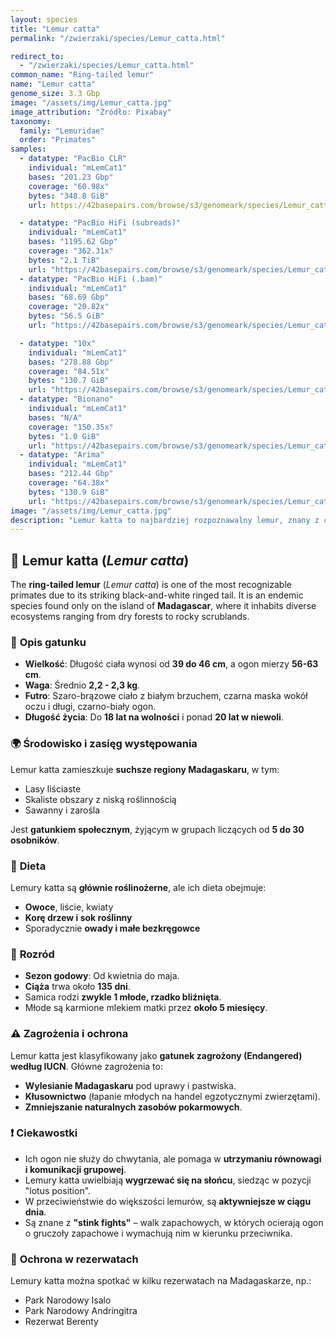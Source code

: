 ```yaml
---
layout: species
title: "Lemur catta"
permalink: "/zwierzaki/species/Lemur_catta.html"

redirect_to:
  - "/zwierzaki/species/Lemur_catta.html"
common_name: "Ring-tailed lemur"
name: "Lemur catta"
genome_size: 3.3 Gbp
image: "/assets/img/Lemur_catta.jpg"
image_attribution: "Źródło: Pixabay"
taxonomy:
  family: "Lemuridae"
  order: "Primates"
samples:
  - datatype: "PacBio CLR"
    individual: "mLemCat1"
    bases: "201.23 Gbp"
    coverage: "60.98x"
    bytes: "348.8 GiB"
    url: https://42basepairs.com/browse/s3/genomeark/species/Lemur_catta/mLemCat1/genomic_data/pacbio-CLR  

  - datatype: "PacBio HiFi (subreads)"
    individual: "mLemCat1"
    bases: "1195.62 Gbp"
    coverage: "362.31x"
    bytes: "2.1 TiB"
    url: "https://42basepairs.com/browse/s3/genomeark/species/Lemur_catta/mLemCat1/genomic_data/pacbio_hifi"
  - datatype: "PacBio HiFi (.bam)"
    individual: "mLemCat1"
    bases: "68.69 Gbp"
    coverage: "20.82x"
    bytes: "56.5 GiB"
    url: "https://42basepairs.com/browse/s3/genomeark/species/Lemur_catta/mLemCat1/genomic_data/pacbio_hifi"

  - datatype: "10x"
    individual: "mLemCat1"
    bases: "278.88 Gbp"
    coverage: "84.51x"
    bytes: "130.7 GiB"
    url: "https://42basepairs.com/browse/s3/genomeark/species/Lemur_catta/mLemCat1/genomic_data/10x"
  - datatype: "Bionano"
    individual: "mLemCat1"
    bases: "N/A"
    coverage: "150.35x"
    bytes: "1.0 GiB"
    url: "https://42basepairs.com/browse/s3/genomeark/species/Lemur_catta/mLemCat1/genomic_data/bionano"
  - datatype: "Arima"
    individual: "mLemCat1"
    bases: "212.44 Gbp"
    coverage: "64.38x"
    bytes: "130.9 GiB"
    url: "https://42basepairs.com/browse/s3/genomeark/species/Lemur_catta/mLemCat1/genomic_data/arima"
image: "/assets/img/Lemur_catta.jpg"
description: "Lemur katta to najbardziej rozpoznawalny lemur, znany z charakterystycznego pierścieniowo prążkowanego ogona. Występuje na Madagaskarze i jest aktywny w ciągu dnia."
---
```

## 🐒 Lemur katta (*Lemur catta*)

The **ring-tailed lemur** (*Lemur catta*) is one of the most recognizable primates due to its striking black-and-white ringed tail. It is an endemic species found only on the island of **Madagascar**, where it inhabits diverse ecosystems ranging from dry forests to rocky scrublands.

### 📌 **Opis gatunku**
- **Wielkość**: Długość ciała wynosi od **39 do 46 cm**, a ogon mierzy **56-63 cm**.
- **Waga**: Średnio **2,2 - 2,3 kg**.
- **Futro**: Szaro-brązowe ciało z białym brzuchem, czarna maska wokół oczu i długi, czarno-biały ogon.
- **Długość życia**: Do **18 lat na wolności** i ponad **20 lat w niewoli**.

### 🌍 **Środowisko i zasięg występowania**
Lemur katta zamieszkuje **suchsze regiony Madagaskaru**, w tym:
- Lasy liściaste
- Skaliste obszary z niską roślinnością
- Sawanny i zarośla

Jest **gatunkiem społecznym**, żyjącym w grupach liczących od **5 do 30 osobników**.

### 🍃 **Dieta**
Lemury katta są **głównie roślinożerne**, ale ich dieta obejmuje:
- **Owoce**, liście, kwiaty
- **Korę drzew i sok roślinny**
- Sporadycznie **owady i małe bezkręgowce**

### 🍼 **Rozród**
- **Sezon godowy**: Od kwietnia do maja.
- **Ciąża** trwa około **135 dni**.
- Samica rodzi **zwykle 1 młode, rzadko bliźnięta**.
- Młode są karmione mlekiem matki przez **około 5 miesięcy**.

### ⚠️ **Zagrożenia i ochrona**
Lemur katta jest klasyfikowany jako **gatunek zagrożony (Endangered) według IUCN**. Główne zagrożenia to:
- **Wylesianie Madagaskaru** pod uprawy i pastwiska.
- **Kłusownictwo** (łapanie młodych na handel egzotycznymi zwierzętami).
- **Zmniejszanie naturalnych zasobów pokarmowych**.

### ❗ **Ciekawostki**
- Ich ogon nie służy do chwytania, ale pomaga w **utrzymaniu równowagi i komunikacji grupowej**.
- Lemury katta uwielbiają **wygrzewać się na słońcu**, siedząc w pozycji "lotus position".
- W przeciwieństwie do większości lemurów, są **aktywniejsze w ciągu dnia**.
- Są znane z **"stink fights"** – walk zapachowych, w których ocierają ogon o gruczoły zapachowe i wymachują nim w kierunku przeciwnika.

### 🏡 **Ochrona w rezerwatach**
Lemury katta można spotkać w kilku rezerwatach na Madagaskarze, np.:
- Park Narodowy Isalo
- Park Narodowy Andringitra
- Rezerwat Berenty
